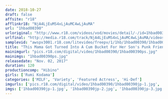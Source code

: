 ```yaml
---
date: 2018-10-27
draft: false
affsite: "r18"
afflinkr18: "NjA4LjEuMS4xLjAuMC4wLjAuMA"
url: "1hbad00390"
urloriginal: "http://www.r18.com/videos/vod/movies/detail/-/id=1hbad00390"
urlfinal: "http://media.r18.com/track/NjA4LjEuMS4xLjAuMC4wLjAuMA/videos/vod/movies/detail/-/id=1hbad00390"
samplevid: "awspv3001.r18.com/litevideo/freepv/1/1hb/1hbad00390/1hbad00390_dmb_w.mp4"
title: "This Mama Got Turned Into A Cum Bucket For Her Son's Punk Friends Rumi Kodama"
mainimgurl: "pics.r18.com/digital/video/1hbad00390/1hbad00390ps.jpg"
mainimgs: "1hbad00390ps.jpg"
releasedate: "Nov. 02, 2017"
duration: 120
productioncomp: "Hibino"
girls: ['Rumi Kodama']
categories: ['MILF', 'Variety', 'Featured Actress', 'Hi-Def']
imgurls: ['pics.r18.com/digital/video/1hbad00390/1hbad00390jp-1.jpg', 'pics.r18.com/digital/video/1hbad00390/1hbad00390jp-2.jpg', 'pics.r18.com/digital/video/1hbad00390/1hbad00390jp-3.jpg', 'pics.r18.com/digital/video/1hbad00390/1hbad00390jp-4.jpg', 'pics.r18.com/digital/video/1hbad00390/1hbad00390jp-5.jpg', 'pics.r18.com/digital/video/1hbad00390/1hbad00390jp-6.jpg', 'pics.r18.com/digital/video/1hbad00390/1hbad00390jp-7.jpg', 'pics.r18.com/digital/video/1hbad00390/1hbad00390jp-8.jpg', 'pics.r18.com/digital/video/1hbad00390/1hbad00390jp-9.jpg', 'pics.r18.com/digital/video/1hbad00390/1hbad00390jp-10.jpg', 'pics.r18.com/digital/video/1hbad00390/1hbad00390jp-11.jpg', 'pics.r18.com/digital/video/1hbad00390/1hbad00390jp-12.jpg', 'pics.r18.com/digital/video/1hbad00390/1hbad00390jp-13.jpg', 'pics.r18.com/digital/video/1hbad00390/1hbad00390jp-14.jpg', 'pics.r18.com/digital/video/1hbad00390/1hbad00390jp-15.jpg', 'pics.r18.com/digital/video/1hbad00390/1hbad00390jp-16.jpg', 'pics.r18.com/digital/video/1hbad00390/1hbad00390jp-17.jpg', 'pics.r18.com/digital/video/1hbad00390/1hbad00390jp-18.jpg', 'pics.r18.com/digital/video/1hbad00390/1hbad00390jp-19.jpg', 'pics.r18.com/digital/video/1hbad00390/1hbad00390jp-20.jpg']
imgs: ['1hbad00390jp-1.jpg', '1hbad00390jp-2.jpg', '1hbad00390jp-3.jpg', '1hbad00390jp-4.jpg', '1hbad00390jp-5.jpg', '1hbad00390jp-6.jpg', '1hbad00390jp-7.jpg', '1hbad00390jp-8.jpg', '1hbad00390jp-9.jpg', '1hbad00390jp-10.jpg', '1hbad00390jp-11.jpg', '1hbad00390jp-12.jpg', '1hbad00390jp-13.jpg', '1hbad00390jp-14.jpg', '1hbad00390jp-15.jpg', '1hbad00390jp-16.jpg', '1hbad00390jp-17.jpg', '1hbad00390jp-18.jpg', '1hbad00390jp-19.jpg', '1hbad00390jp-20.jpg']
---
```

